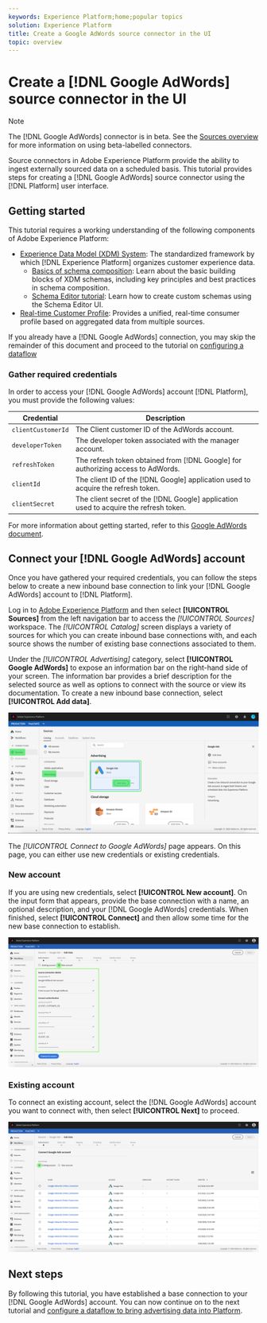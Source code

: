 ```yaml
---
keywords: Experience Platform;home;popular topics
solution: Experience Platform
title: Create a Google AdWords source connector in the UI
topic: overview
---
```


# Create a [!DNL Google AdWords] source connector in the UI

>[!NOTE]
>The [!DNL Google AdWords] connector is in beta. See the [Sources overview](../../../../home.md#terms-and-conditions) for more information on using beta-labelled connectors.

Source connectors in Adobe Experience Platform provide the ability to ingest externally sourced data on a scheduled basis. This tutorial provides steps for creating a [!DNL Google AdWords] source connector using the [!DNL Platform] user interface.

## Getting started

This tutorial requires a working understanding of the following components of Adobe Experience Platform:

*   [Experience Data Model (XDM) System](../../../../../xdm/home.md): The standardized framework by which [!DNL Experience Platform] organizes customer experience data.
    *   [Basics of schema composition](../../../../../xdm/schema/composition.md): Learn about the basic building blocks of XDM schemas, including key principles and best practices in schema composition.
    *   [Schema Editor tutorial](../../../../../xdm/tutorials/create-schema-ui.md): Learn how to create custom schemas using the Schema Editor UI.
*   [Real-time Customer Profile](../../../../../profile/home.md): Provides a unified, real-time consumer profile based on aggregated data from multiple sources.

If you already have a [!DNL Google AdWords] connection, you may skip the remainder of this document and proceed to the tutorial on [configuring a dataflow](../../dataflow/payments.md)

### Gather required credentials

In order to access your [!DNL Google AdWords] account [!DNL Platform], you must provide the following values:

| Credential | Description |
| ---------- | ----------- |
| `clientCustomerId` | The Client customer ID of the AdWords account. |
| `developerToken` | The developer token associated with the manager account. |
| `refreshToken` | The refresh token obtained from [!DNL Google] for authorizing access to AdWords. |
| `clientId` | The client ID of the [!DNL Google] application used to acquire the refresh token. |
| `clientSecret` | The client secret of the [!DNL Google] application used to acquire the refresh token. |

For more information about getting started, refer to this [Google AdWords document](https://developers.google.com/adwords/api/docs/guides/authentication).

## Connect your [!DNL Google AdWords] account

Once you have gathered your required credentials, you can follow the steps below to create a new inbound base connection to link your [!DNL Google AdWords] account to [!DNL Platform].

Log in to [Adobe Experience Platform](https://platform.adobe.com) and then select **[!UICONTROL Sources]** from the left navigation bar to access the *[!UICONTROL Sources]* workspace. The *[!UICONTROL Catalog]* screen displays a variety of sources for which you can create inbound base connections with, and each source shows the number of existing base connections associated to them.

Under the *[!UICONTROL Advertising]* category, select **[!UICONTROL Google AdWords]** to expose an information bar on the right-hand side of your screen. The information bar provides a brief description for the selected source as well as options to connect with the source or view its documentation. To create a new inbound base connection, select **[!UICONTROL Add data]**.

![catalog](../../../../images/tutorials/create/ads/catalog.png)

The *[!UICONTROL Connect to Google AdWords]* page appears. On this page, you can either use new credentials or existing credentials.

### New account

If you are using new credentials, select **[!UICONTROL New account]**. On the input form that appears, provide the base connection with a name, an optional description, and your [!DNL Google AdWords] credentials. When finished, select **[!UICONTROL Connect]** and then allow some time for the new base connection to establish.

![connect](../../../../images/tutorials/create/ads/connect.png)

### Existing account

To connect an existing account, select the  [!DNL Google AdWords] account you want to connect with, then select **[!UICONTROL Next]** to proceed.

![existing](../../../../images/tutorials/create/ads/existing.png)

## Next steps

By following this tutorial, you have established a base connection to your [!DNL Google AdWords] account. You can now continue on to the next tutorial and [configure a dataflow to bring advertising data into Platform](../../dataflow/advertising.md).